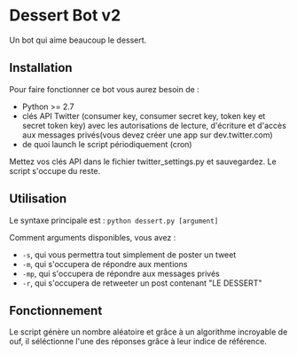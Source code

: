 # Dessert Bot v2

Un bot qui aime beaucoup le dessert.

## Installation

Pour faire fonctionner ce bot vous aurez besoin de : 
* Python >= 2.7
* clés API Twitter (consumer key, consumer secret key, token key et secret token key) avec les autorisations de lecture, d'écriture et d'accès aux messages privés(vous devez créer une app sur dev.twitter.com)
* de quoi launch le script périodiquement (cron)

Mettez vos clés API dans le fichier twitter_settings.py et sauvegardez. Le script s'occupe du reste.

## Utilisation 

Le syntaxe principale est : `python dessert.py [argument]`

Comment arguments disponibles, vous avez :
- `-s`, qui vous permettra tout simplement de poster un tweet
- `-m`, qui s'occupera de répondre aux mentions
- `-mp`, qui s'occupera de répondre aux messages privés
- `-r`, qui s'occupera de retweeter un post contenant "LE DESSERT"

## Fonctionnement 

Le script génère un nombre aléatoire et grâce à un algorithme incroyable de ouf, il séléctionne l'une des réponses grâce à leur indice de référence.

